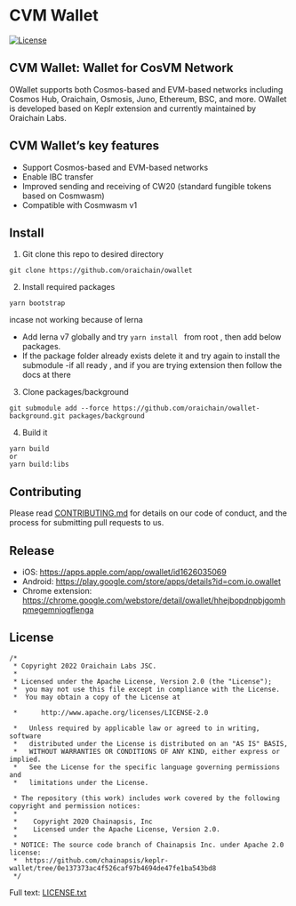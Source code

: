 # CVM Wallet

[![License](https://img.shields.io/badge/License-Apache%202.0-blue.svg)](https://github.com/oraichain/owallet/blob/master/LICENSE.txt)
<!-- [![Twitter: OWallet](https://img.shields.io/twitter/follow/oraichain.svg?style=social)](https://twitter.com/oraichain) -->

## CVM Wallet: Wallet for CosVM Network
OWallet supports both Cosmos-based and EVM-based networks including Cosmos Hub, Oraichain, Osmosis, Juno, Ethereum, BSC, and more.
OWallet is developed based on Keplr extension and currently maintained by Oraichain Labs.

## CVM Wallet’s key features
- Support Cosmos-based and EVM-based networks
- Enable IBC transfer
- Improved sending and receiving of CW20 (standard fungible tokens based on Cosmwasm)
- Compatible with Cosmwasm v1

<!-- ## Technical inquiries
- OWallet source code: https://github.com/oraichain/owallet
- Support ticket: https://orai.io/support
<!-- - OWallet website: https://owallet.dev -->
<!-- - Discord https://discord.gg/JNyFnU789b
- You can create a pull request to add your network --> 

## Install
1. Git clone this repo to desired directory

```shell
git clone https://github.com/oraichain/owallet
```

2. Install required packages

```shell
yarn bootstrap
```
incase not working because of lerna
- Add lerna v7 globally and try ```yarn install ``` from root , then add below packages.
- If the package folder already exists delete it and try again to install the submodule
-if all ready , and if you are trying extension then follow the docs at there

3. Clone packages/background

```shell
git submodule add --force https://github.com/oraichain/owallet-background.git packages/background
```

4. Build it

```shell
yarn build 
or
yarn build:libs
```

## Contributing
Please read [CONTRIBUTING.md](CONTRIBUTING.md) for details on our code of conduct, and the process for submitting pull requests to us.

## Release
- iOS: https://apps.apple.com/app/owallet/id1626035069
- Android: https://play.google.com/store/apps/details?id=com.io.owallet 
- Chrome extension: https://chrome.google.com/webstore/detail/owallet/hhejbopdnpbjgomhpmegemnjogflenga

## License
```shell
/*
 * Copyright 2022 Oraichain Labs JSC.
 *
 * Licensed under the Apache License, Version 2.0 (the "License");
 *  you may not use this file except in compliance with the License.
 *  You may obtain a copy of the License at

 *      http://www.apache.org/licenses/LICENSE-2.0

 *   Unless required by applicable law or agreed to in writing, software
 *   distributed under the License is distributed on an "AS IS" BASIS,
 *   WITHOUT WARRANTIES OR CONDITIONS OF ANY KIND, either express or implied.
 *   See the License for the specific language governing permissions and
 *   limitations under the License.
 
 * The repository (this work) includes work covered by the following copyright and permission notices:
 *
 *    Copyright 2020 Chainapsis, Inc
 *    Licensed under the Apache License, Version 2.0.
 * 
 * NOTICE: The source code branch of Chainapsis Inc. under Apache 2.0 license:
 *  https://github.com/chainapsis/keplr-wallet/tree/0e137373ac4f526caf97b4694de47fe1ba543bd8
 */
```
Full text: [LICENSE.txt](LICENSE.txt)